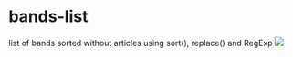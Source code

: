 # bands-list
list of bands sorted without articles using sort(), replace() and RegExp
![]('./snow-readme.jpg')


